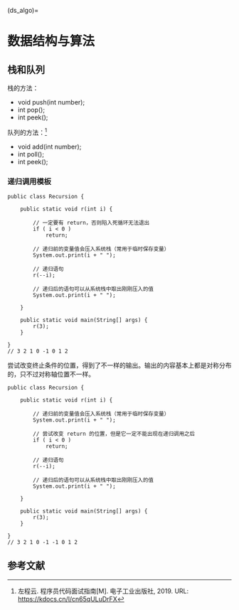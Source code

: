 (ds_algo)=
# 数据结构与算法

## 栈和队列

栈的方法：

- void push(int number);
- int pop();
- int peek();

队列的方法：[^zuocy]

- void add(int number);
- int poll();
- int peek();

### 递归调用模板

```{code-block} java
public class Recursion {

    public static void r(int i) {

        // 一定要有 return，否则陷入死循环无法退出
        if ( i < 0 )
            return; 
        
        // 递归前的变量值会压入系统栈（常用于临时保存变量）
        System.out.print(i + " ");
        
        // 递归语句
        r(--i);

        // 递归后的语句可以从系统栈中取出刚刚压入的值
        System.out.print(i + " ");
    
    }

    public static void main(String[] args) {
        r(3);
    }

}
// 3 2 1 0 -1 0 1 2
```

尝试改变终止条件的位置，得到了不一样的输出。输出的内容基本上都是对称分布的，只不过对称轴位置不一样。

```{code-block} java
public class Recursion {

    public static void r(int i) {

        // 递归前的变量值会压入系统栈（常用于临时保存变量）
        System.out.print(i + " ");

        // 尝试改变 return 的位置，但是它一定不能出现在递归调用之后
        if ( i < 0 )
            return; 
           
        // 递归语句
        r(--i);
     
        // 递归后的语句可以从系统栈中取出刚刚压入的值
        System.out.print(i + " ");
    
    }

    public static void main(String[] args) {
        r(3);
    }

}
// 3 2 1 0 -1 -1 0 1 2
```

## 参考文献

[^zuocy]: 左程云. 程序员代码面试指南[M]. 电子工业出版社, 2019. URL: <https://kdocs.cn/l/cn65qULuDrFX>
